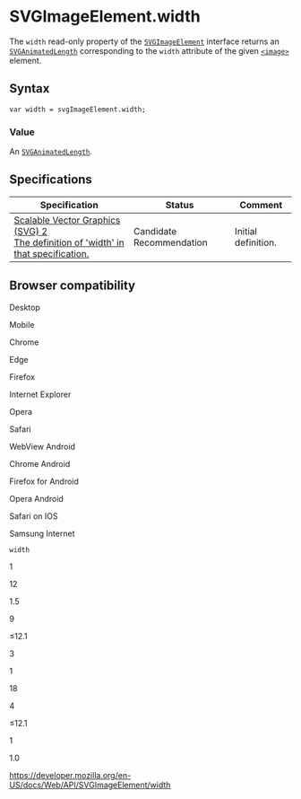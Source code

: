 SVGImageElement.width
=====================

The `width` read-only property of the [`SVGImageElement`](../svgimageelement) interface returns an [`SVGAnimatedLength`](../svganimatedlength) corresponding to the `width` attribute of the given [`<image>`](https://developer.mozilla.org/en-US/docs/Web/SVG/Element/image) element.

Syntax
------

    var width = svgImageElement.width;

### Value

An [`SVGAnimatedLength`](../svganimatedlength).

Specifications
--------------

<table><thead><tr class="header"><th>Specification</th><th>Status</th><th>Comment</th></tr></thead><tbody><tr class="odd"><td><a href="https://svgwg.org/svg2-draft/single-page.html#embedded-__svg__SVGImageElement__width">Scalable Vector Graphics (SVG) 2<br />
<span class="small">The definition of 'width' in that specification.</span></a></td><td><span class="spec-cr">Candidate Recommendation</span></td><td>Initial definition.</td></tr></tbody></table>

Browser compatibility
---------------------

Desktop

Mobile

Chrome

Edge

Firefox

Internet Explorer

Opera

Safari

WebView Android

Chrome Android

Firefox for Android

Opera Android

Safari on IOS

Samsung Internet

`width`

1

12

1.5

9

≤12.1

3

1

18

4

≤12.1

1

1.0

<a href="https://developer.mozilla.org/en-US/docs/Web/API/SVGImageElement/width" class="_attribution-link">https://developer.mozilla.org/en-US/docs/Web/API/SVGImageElement/width</a>
